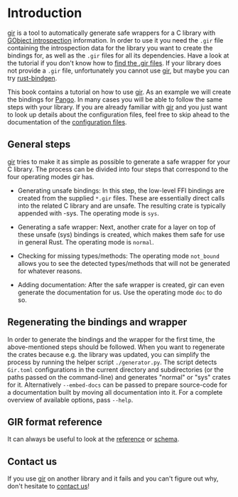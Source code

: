 # Introduction

[gir] is a tool to automatically generate safe wrappers for a C library with
[GObject introspection](https://gi.readthedocs.io/en/latest/) information. In
order to use it you need the `.gir` file containing the introspection data for
the library you want to create the bindings for, as well as the `.gir` files for
all its dependencies. Have a look at the tutorial if you don't know how to
[find the .gir files](tutorial/finding_gir_files.md). If your library does not
provide a `.gir` file, unfortunately you cannot use [gir], but maybe you can try
[rust-bindgen](https://github.com/rust-lang/rust-bindgen).

This book contains a tutorial on how to use [gir]. As an example we will create
the bindings for [Pango](https://docs.gtk.org/Pango/). In many cases you will be
able to follow the same steps with your library. If you are already familiar
with [gir] and you just want to look up details about the configuration files,
feel free to skip ahead to the documentation of the
[configuration files](config/introduction.md).

## General steps

[gir] tries to make it as simple as possible to generate a safe wrapper for your
C library. The process can be divided into four steps that correspond to the
four operating modes gir has.

-   Generating unsafe bindings: In this step, the low-level FFI bindings are
    created from the supplied `*.gir` files. These are essentially direct calls
    into the related C library and are unsafe. The resulting crate is typically
    appended with -sys. The operating mode is `sys`.

-   Generating a safe wrapper: Next, another crate for a layer on top of these
    unsafe (sys) bindings is created, which makes them safe for use in general
    Rust. The operating mode is `normal`.

-   Checking for missing types/methods: The operating mode `not_bound` allows
    you to see the detected types/methods that will not be generated for
    whatever reasons.

-   Adding documentation: After the safe wrapper is created, gir can even
    generate the documentation for us. Use the operating mode `doc` to do so.

## Regenerating the bindings and wrapper

In order to generate the bindings and the wrapper for the first time, the
above-mentioned steps should be followed. When you want to regenerate the crates
because e.g. the library was updated, you can simplify the process by running
the helper script `./generator.py`. The script detects `Gir.toml` configurations
in the current directory and subdirectories (or the paths passed on the
command-line) and generates "normal" or "sys" crates for it. Alternatively
`--embed-docs` can be passed to prepare source-code for a documentation built by
moving all documentation into it. For a complete overview of available options,
pass `--help`.

## GIR format reference

It can always be useful to look at the
[reference](https://gi.readthedocs.io/en/latest/annotations/giannotations.html)
or
[schema](https://gitlab.gnome.org/GNOME/gobject-introspection/blob/master/docs/gir-1.2.rnc).

## Contact us

If you use [gir] on another library and it fails and you can't figure out why,
don't hesitate to [contact us](https://gtk-rs.org/contact)!

[gir]: https://github.com/gtk-rs/gir
